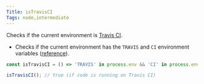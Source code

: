 ```yaml
---
Title: isTravisCI
Tags: node,intermediate
---
```


Checks if the current environment is [Travis CI](https://travis-ci.org/).

- Checks if the current environment has the `TRAVIS` and `CI` environment variables ([reference](https://docs.travis-ci.com/user/environment-variables/#Default-Environment-Variables)).

```js
const isTravisCI = () => 'TRAVIS' in process.env && 'CI' in process.env;
```

```js
isTravisCI(); // true (if code is running on Travis CI)
```
